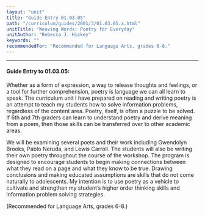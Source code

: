 ```yaml
---
layout: "unit"
title: "Guide Entry 01.03.05"
path: "/curriculum/guides/2001/3/01.03.05.x.html"
unitTitle: "Weaving Words: Poetry for Everyday"
unitAuthor: "Rebecca J. Hickey"
keywords: ""
recommendedFor: "Recommended for Language Arts, grades 6-8."
---
```

<body>
<hr/>
<h4>
Guide Entry to 01.03.05:
</h4>
<p>
Whether as a form of expression, a way to release thoughts and feelings, or a tool for further comprehension, poetry is language we can all learn to speak. The curriculum unit I have prepared on reading and writing poetry is an attempt to teach my students how to solve information problems, regardless of the content area. Poetry, itself, is often a puzzle to be solved. If 6th and 7th graders can learn to understand poetry and derive meaning from a poem, then those skills can be transferred over to other academic areas.
</p>
<p>
We will be examining several poets and their work including Gwendolyn Brooks, Pablo Neruda, and Lewis Carroll. The students will also be writing their own poetry throughout the course of the workshop. The program is designed to encourage students to begin making connections between what they read on a page and what they know to be true. Drawing conclusions and making educated assumptions are skills that do not come naturally to adolescents. My intention is to use poetry as a vehicle to cultivate and strengthen my student’s higher order thinking skills and information problem solving strategies.
</p>
<p>
(Recommended for Language Arts, grades 6-8.)
</p>
</body>